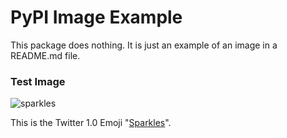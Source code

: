 # PyPI Image Example

This package does nothing. It is just an example of an image in a README.md file. 

### Test Image

![sparkles](static/sparkles.png)

This is the Twitter 1.0 Emoji "[Sparkles](https://emojipedia.org/twitter/twemoji-1.0/sparkles/)". 
